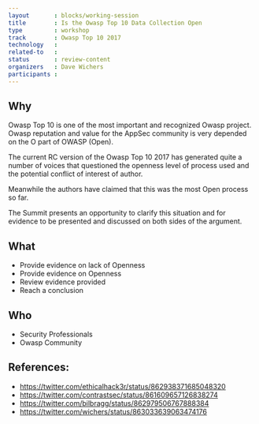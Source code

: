 ```yaml
---
layout       : blocks/working-session
title        : Is the Owasp Top 10 Data Collection Open
type         : workshop
track        : Owasp Top 10 2017
technology   :
related-to   :
status       : review-content
organizers   : Dave Wichers
participants :
---
```


## Why

Owasp Top 10 is one of the most important and recognized Owasp project. Owasp reputation and value for the AppSec
 community is very depended on the O part of OWASP (Open).

The current RC version of the Owasp Top 10 2017 has generated quite a number of voices that questioned the openness
 level of process used and the potential conflict of interest of author.

Meanwhile the authors have claimed that this was the most Open process so far.

The Summit presents an opportunity to clarify this situation and for evidence to be presented and discussed on both
 sides of the argument.

## What

 - Provide evidence on lack of Openness
 - Provide evidence on Openness
 - Review evidence provided
 - Reach a conclusion

## Who

 - Security Professionals
 - Owasp Community

## References:

 - https://twitter.com/ethicalhack3r/status/862938371685048320
 - https://twitter.com/contrastsec/status/861609657126838274
 - https://twitter.com/bilbragg/status/862979506767888384
 - https://twitter.com/wichers/status/863033639063474176

